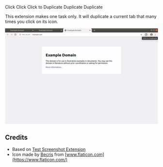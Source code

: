 Click Click Click to Duplicate Duplicate Duplicate

This extension makes one task only. It will duplicate a current tab
that many times you click on its icon.

![screenshot](screenshot.png)

## Credits

* Based on [Test Screenshot Extension](https://developer.chrome.com/extensions/samples)
* Icon made by [Becris](https://www.flaticon.com/authors/becris) from [www.flaticon.com](https://www.flaticon.com/)
